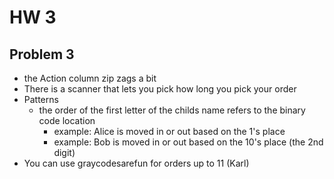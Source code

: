 # HW 3

## Problem 3
- the Action column zip zags a bit
- There is a scanner that lets you pick how long you pick your order
- Patterns
  - the order of the first letter of the childs name refers to the binary code location
    - example: Alice is moved in or out based on the 1's place
    - example: Bob is moved in or out based on the 10's place (the 2nd digit)
- You can use graycodesarefun for orders up to 11 (Karl)
